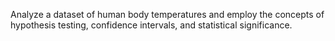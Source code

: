 Analyze a dataset of human body temperatures and employ the concepts of hypothesis testing, confidence intervals, and statistical significance.
